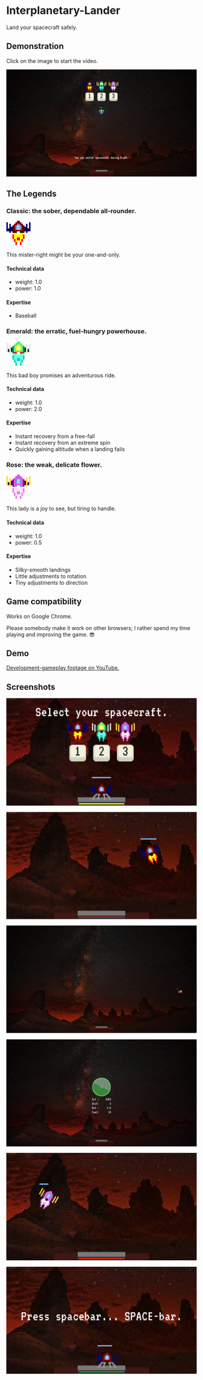 # Interplanetary-Lander
Land your spacecraft safely.

## Demonstration

Click on the image to start the video.

[![Demonstration Video](docs/youtube.jpg)](https://www.youtube.com/watch?v=1Zk9eiH6EL8)

## The Legends

### Classic: the sober, dependable all-rounder.

![Classic](docs/classic.png)

This mister-right might be your one-and-only.

#### Technical data

* weight: 1.0
* power: 1.0

#### Expertise

* Baseball

### Emerald: the erratic, fuel-hungry powerhouse.

![Emerald](docs/emerald.png)

This bad boy promises an adventurous ride.

#### Technical data

* weight: 1.0
* power: 2.0

#### Expertise

* Instant recovery from a free-fall
* Instant recovery from an extreme spin
* Quickly gaining altitude when a landing fails

### Rose: the weak, delicate flower.

![Rose](docs/rose.png)

This lady is a joy to see, but tiring to handle.

#### Technical data

* weight: 1.0
* power: 0.5

#### Expertise

* Silky-smooth landings
* Little adjustments to rotation
* Tiny adjustments to direction

## Game compatibility

Works on Google Chrome.

Please somebody make it work on other browsers; I rather spend my time playing and improving the game. :sunglasses:

## Demo

[Development-gameplay footage on YouTube.](https://www.youtube.com/watch?v=_x5eXm0DmrY&list=PLVHLdWJonkld_TQG2ypymMWV-SArvMaBz&index=1)

## Screenshots

![Intro](https://raw.githubusercontent.com/tribbin/Interplanetary-Lander/master/docs/select.png)

![Close-up](https://raw.githubusercontent.com/tribbin/Interplanetary-Lander/master/docs/closeup.jpg)

![Wide shot](https://raw.githubusercontent.com/tribbin/Interplanetary-Lander/master/docs/wide.jpg)

![Radar](https://raw.githubusercontent.com/tribbin/Interplanetary-Lander/master/docs/radar.png)

![Pink spacecraft](https://raw.githubusercontent.com/tribbin/Interplanetary-Lander/master/docs/pink.jpg)

![Landed](https://raw.githubusercontent.com/tribbin/Interplanetary-Lander/master/docs/landed.jpg)
